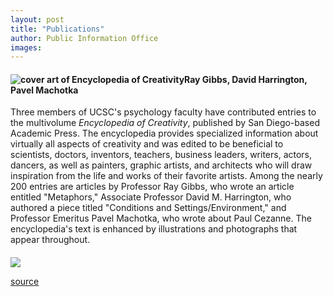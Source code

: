 ```yaml
---
layout: post
title: "Publications"
author: Public Information Office
images:
---
```


####

#### ![cover art of Encyclopedia of Creativity][1]Ray Gibbs, David Harrington, Pavel Machotka

Three members of UCSC's psychology faculty have contributed entries to the multivolume _Encyclopedia of Creativity_, published by San Diego-based Academic Press. The encyclopedia provides specialized information about virtually all aspects of creativity and was edited to be beneficial to scientists, doctors, inventors, teachers, business leaders, writers, actors, dancers, as well as painters, graphic artists, and architects who will draw inspiration from the life and works of their favorite artists. Among the nearly 200 entries are articles by Professor Ray Gibbs, who wrote an article entitled "Metaphors," Associate Professor David M. Harrington, who authored a piece titled "Conditions and Settings/Environment," and Professor Emeritus Pavel Machotka, who wrote about Paul Cezanne. The encyclopedia's text is enhanced by illustrations and photographs that appear throughout.

####

  
  
![ ][2]

[1]: ../art/encyc.cover.175.gif
[2]: ../../images/trans.gif

[source](http://www1.ucsc.edu/currents/99-00/01-10/publications.html "Permalink to publications")
